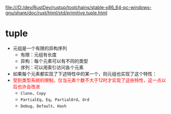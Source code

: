 
[file:///D:/dev/RustDev/rustup/toolchains/stable-x86_64-pc-windows-gnu/share/doc/rust/html/std/primitive.tuple.html](file:///D:/dev/RustDev/rustup/toolchains/stable-x86_64-pc-windows-gnu/share/doc/rust/html/std/primitive.tuple.html)

# tuple

* 元组是一个有限的异构序列
    * 有限：元组有长度
    * 异构：每个元素可以有不同的类型
    * 序列：可以用索引访问各个元素
* 如果每个元素都实现了下述特性中的某一个，则元组也实现了这个特性：
* <font color="red">受到类型系统的限制，仅当元素个数不大于12时才实现了这些特性，这一点以后也许会改进</font>
    * `Clone`、`Copy`
    * `PartialEq`、`Eq`、`PartialOrd`、`Ord`
    * `Debug`、`Default`、`Hash`